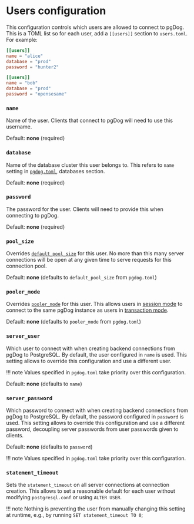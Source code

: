 # Users configuration

This configuration controls which users are allowed to connect to pgDog. This is a TOML list so for each user, add a `[[users]]` section to `users.toml`. For example:

```toml
[[users]]
name = "alice"
database = "prod"
password = "hunter2"

[[users]]
name = "bob"
database = "prod"
password = "opensesame"
```


### `name`

Name of the user. Clients that connect to pgDog will need to use this username.

Default: **none** (required)

### `database`

Name of the database cluster this user belongs to. This refers to `name` setting in [`pgdog.toml`](../pgdog.toml/databases.md), databases section.

Default: **none** (required)

### `password`

The password for the user. Clients will need to provide this when connecting to pgDog.

Default: **none** (required)

### `pool_size`

Overrides [`default_pool_size`](../pgdog.toml/general.md) for this user. No more than this many server connections will be open at any given time to serve requests for this connection pool.

Default: **none** (defaults to `default_pool_size` from `pgdog.toml`)

### `pooler_mode`

Overrides [`pooler_mode`](../pgdog.toml/general.md) for this user. This allows users in [session mode](../../features/session-mode.md) to connect to the
same pgDog instance as users in [transaction mode](../../features/transaction-mode.md).

Default: **none** (defaults to `pooler_mode` from `pgdog.toml`)

### `server_user`

Which user to connect with when creating backend connections from pgDog to PostgreSQL. By default, the user configured in `name` is used. This setting allows to override this configuration and use a different user.

!!! note
    Values specified in `pgdog.toml` take priority over this configuration.

Default: **none** (defaults to `name`)

### `server_password`

Which password to connect with when creating backend connections from pgDog to PostgreSQL. By default, the password configured in `password` is used. This setting allows to override this configuration and use a different password, decoupling server passwords from user passwords given to clients.

Default: **none** (defaults to `password`)

!!! note
    Values specified in `pgdog.toml` take priority over this configuration.

### `statement_timeout`

Sets the `statement_timeout` on all server connections at connection creation. This allows to set a reasonable default for each user without modifying `postgresql.conf` or using `ALTER USER`.

!!! note
    Nothing is preventing the user from manually changing this setting at runtime, e.g., by running `SET statement_timeout TO 0`;
